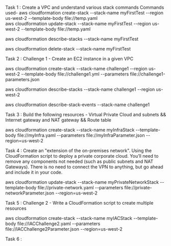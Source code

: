 Task 1 : Create a VPC and understand various stack commands
  Commands used- 
  aws cloudformation create-stack  --stack-name myFirstTest --region us-west-2 --template-body file://temp.yaml
  <br>
  aws cloudformation update-stack  --stack-name myFirstTest --region us-west-2 --template-body file://temp.yaml

  aws cloudformation describe-stacks --stack-name myFirstTest

  aws cloudformation delete-stack --stack-name myFirstTest
  
Task 2 : Challenge 1 - Create an EC2 instance in a given VPC

  aws cloudformation create-stack  --stack-name challenge1 --region us-west-2 --template-body file://challenge1.yml --parameters file://challenge1-parameters.json

  aws cloudformation describe-stacks --stack-name challenge1 --region us-west-2

  aws cloudformation describe-stack-events --stack-name challenge1
  
Task 3 : Build the following resources - Virtual Private Cloud and subnets && Internet gateway and NAT gateway && Route table

  aws cloudformation create-stack --stack-name myInfraStack --template-body file://myInfra.yaml  --parameters file://myInfraParameter.json --region=us-west-2

Task 4 : Create an "extension of the on-premises network". Using the CloudFormation script to deploy a private corporate cloud.
You’ll need to remove any components not needed (such as public subnets and NAT Gateways). There is no need to connect the VPN to anything, but go ahead and include it in your code.

  aws cloudformation update-stack --stack-name myPrivateNetworkStack --template-body file://private-network.yaml  --parameters file://private-networkParameter.json --region=us-west-2
  
Task 5 : Challenge 2 - Write a CloudFormation script to create multiple resources

  aws cloudformation create-stack --stack-name myIACStack --template-body file://IACChallenge2.yaml  --parameters file://IACChallenge2Parameter.json --region=us-west-2

Task 6 :
